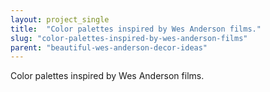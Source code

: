 ```yaml
---
layout: project_single
title:  "Color palettes inspired by Wes Anderson films."
slug: "color-palettes-inspired-by-wes-anderson-films"
parent: "beautiful-wes-anderson-decor-ideas"
---
```

Color palettes inspired by Wes Anderson films.